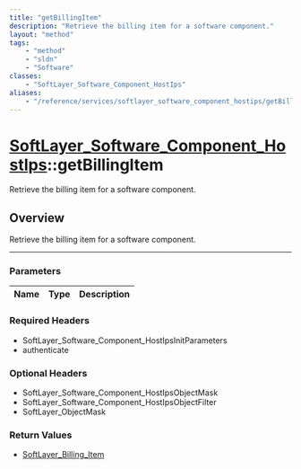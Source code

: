 ```yaml
---
title: "getBillingItem"
description: "Retrieve the billing item for a software component."
layout: "method"
tags:
    - "method"
    - "sldn"
    - "Software"
classes:
    - "SoftLayer_Software_Component_HostIps"
aliases:
    - "/reference/services/softlayer_software_component_hostips/getBillingItem"
---
```

# [SoftLayer_Software_Component_HostIps](/reference/services/SoftLayer_Software_Component_HostIps)::getBillingItem


Retrieve the billing item for a software component.


## Overview 
Retrieve the billing item for a software component.

-----

### Parameters 
|Name | Type | Description |
| --- | --- | --- |


### Required Headers
* SoftLayer_Software_Component_HostIpsInitParameters
* authenticate


### Optional Headers
* SoftLayer_Software_Component_HostIpsObjectMask
* SoftLayer_Software_Component_HostIpsObjectFilter
* SoftLayer_ObjectMask

### Return Values
* <a href='/reference/datatypes/SoftLayer_Billing_Item'>SoftLayer_Billing_Item </a>




